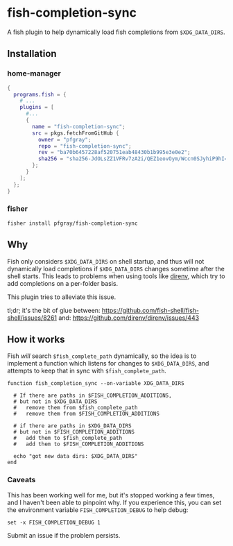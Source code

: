 # fish-completion-sync

A fish plugin to help dynamically load fish completions from `$XDG_DATA_DIRS`.

## Installation

### home-manager

```nix
{
  programs.fish = {
    # ...
    plugins = [
      #...
      {
        name = "fish-completion-sync";
        src = pkgs.fetchFromGitHub {
          owner = "pfgray";
          repo = "fish-completion-sync";
          rev = "ba70b6457228af520751eab48430b1b995e3e0e2";
          sha256 = "sha256-JdOLsZZ1VFRv7zA2i/QEZ1eovOym/Wccn0SJyhiP9hI=";
        };
      }
    ];
  };
}
```

### fisher
```
fisher install pfgray/fish-completion-sync
```

## Why

Fish only considers `$XDG_DATA_DIRS` on shell startup, and thus will not dynamically load completions if `$XDG_DATA_DIRS` changes sometime after the shell starts. This leads to problems when using tools like [direnv](https://github.com/direnv/direnv), which try to add completions on a per-folder basis.

This plugin tries to alleviate this issue.

tl;dr; it's the bit of glue between:
https://github.com/fish-shell/fish-shell/issues/8261
and:
https://github.com/direnv/direnv/issues/443

## How it works

Fish _will_ search `$fish_complete_path` dynamically, so the idea is to implement a function which listens for changes to `$XDG_DATA_DIRS`, and attempts to keep that in sync with `$fish_complete_path`.

```
function fish_completion_sync --on-variable XDG_DATA_DIRS
   
  # If there are paths in $FISH_COMPLETION_ADDITIONS,
  # but not in $XDG_DATA_DIRS
  #   remove them from $fish_complete_path
  #   remove them from $FISH_COMPLETION_ADDITIONS

  # if there are paths in $XDG_DATA_DIRS
  # but not in $FISH_COMPLETION_ADDITIONS
  #   add them to $fish_complete_path
  #   add them to $FISH_COMPLETION_ADDITIONS

  echo "got new data dirs: $XDG_DATA_DIRS"
end
```

### Caveats

This has been working well for me, but it's stopped working a few times, and I haven't been able to pinpoint why. If you experience this, you can set the environment variable `FISH_COMPLETION_DEBUG` to help debug:

```fish
set -x FISH_COMPLETION_DEBUG 1
```

Submit an issue if the problem persists.

